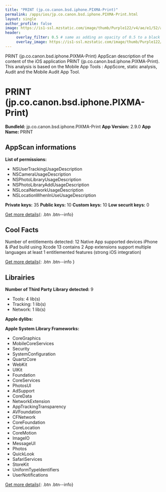 ```yaml
---
title: "PRINT (jp.co.canon.bsd.iphone.PIXMA-Print)"
permalink: /apps/ios/jp.co.canon.bsd.iphone.PIXMA-Print.html
layout: single
author_profile: false
image: https://is1-ssl.mzstatic.com/image/thumb/Purple122/v4/ae/e1/52/aee1523b-c2e2-5194-de58-0c3550548e74/AppIcon-1x_U007emarketing-0-7-0-85-220.png/512x512bb.jpg
header: 
     overlay_filter: 0.5 # same as adding an opacity of 0.5 to a black background
     overlay_image: https://is1-ssl.mzstatic.com/image/thumb/Purple122/v4/ae/e1/52/aee1523b-c2e2-5194-de58-0c3550548e74/AppIcon-1x_U007emarketing-0-7-0-85-220.png/512x512bb.jpg
---
```

PRINT (jp.co.canon.bsd.iphone.PIXMA-Print) AppScan description of the content of the iOS application PRINT (jp.co.canon.bsd.iphone.PIXMA-Print). This analysis is based on the Mobile App Tools : AppScore, static analysis, Audit and the Mobile Audit App Tool.

# PRINT (jp.co.canon.bsd.iphone.PIXMA-Print)

**BundleId:** jp.co.canon.bsd.iphone.PIXMA-Print
**App Version:** 2.9.0
**App Name:** PRINT


## AppScan informations 

**List of permissions:** 
- NSUserTrackingUsageDescription
- NSCameraUsageDescription
- NSPhotoLibraryUsageDescription
- NSPhotoLibraryAddUsageDescription
- NSLocalNetworkUsageDescription
- NSLocationWhenInUseUsageDescription
  
  
**Private keys:** 35
**Public keys:** 10
**Custom keys:** 10
**Low securit keys:** 0
  
[Get more details](/pricing.html){: .btn .btn--info}

## Cool Facts

Number of entitlements detected: 12
Native App
supported devices iPhone & iPad
build using Xcode 13
contains 2 App extensions
support multiple languages
at least 1 entitlemented features (strong iOS integration)
  
[Get more details](/pricing.html){: .btn .btn--info }

## Librairies 
**Number of Third Party Library detected:** 9
- Tools: 4 lib(s)
- Tracking: 1 lib(s)
- Network: 1 lib(s)


**Apple dylibs:**


**Apple System Library Frameworks:**
- CoreGraphics
- MobileCoreServices
- Security
- SystemConfiguration
- QuartzCore
- WebKit
- UIKit
- Foundation
- CoreServices
- PhotosUI
- AdSupport
- CoreData
- NetworkExtension
- AppTrackingTransparency
- AVFoundation
- CFNetwork
- CoreFoundation
- CoreLocation
- CoreMotion
- ImageIO
- MessageUI
- Photos
- QuickLook
- SafariServices
- StoreKit
- UniformTypeIdentifiers
- UserNotifications


  
[Get more details](/pricing.html){: .btn .btn--info}

